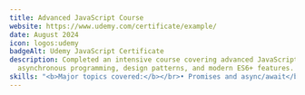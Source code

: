 ```yaml
---
title: Advanced JavaScript Course
website: https://www.udemy.com/certificate/example/
date: August 2024
icon: logos:udemy
badgeAlt: Udemy JavaScript Certificate
description: Completed an intensive course covering advanced JavaScript concepts including
  asynchronous programming, design patterns, and modern ES6+ features.
skills: "<b>Major topics covered:</b></br>• Promises and async/await</br>• Prototypal inheritance</br>• Functional programming patterns</br>• Modern JavaScript tooling"
---
```

